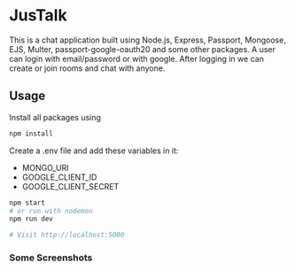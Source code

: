 # JusTalk

This is a chat application built using Node.js, Express, Passport, Mongoose, EJS, Multer, passport-google-oauth20 and some other packages. A user can login with email/password 
or with google. After logging in we can create or join rooms and chat with anyone.

## Usage

Install all packages using
```bash
npm install
```

Create a .env file and add these variables in it: 
* MONGO_URI
* GOOGLE_CLIENT_ID
* GOOGLE_CLIENT_SECRET

```bash
npm start
# or run with nodemon
npm run dev

# Visit http://localhost:5000
```

### Some Screenshots

